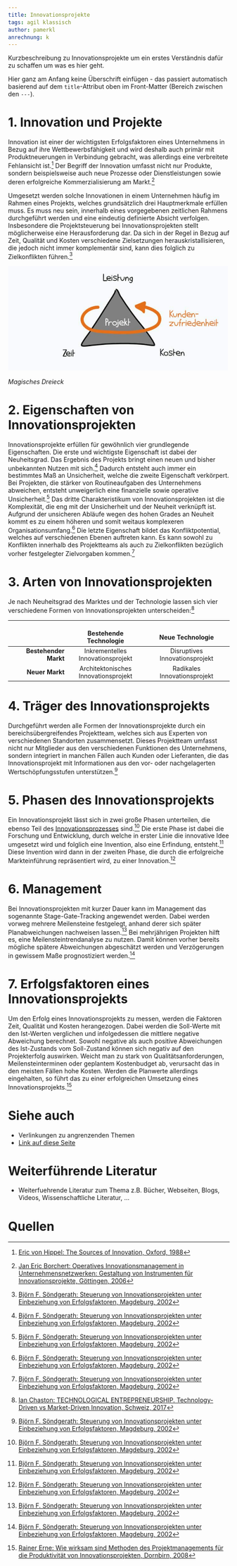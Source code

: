 ```yaml
---
title: Innovationsprojekte
tags: agil klassisch
author: pamerkl
anrechnung: k
---
```


Kurzbeschreibung zu Innovationsprojekte um ein erstes Verständnis dafür zu schaffen um was es hier geht.

Hier ganz am Anfang keine Überschrift einfügen - das passiert automatisch basierend auf dem `title`-Attribut
oben im Front-Matter (Bereich zwischen den `---`).

# 1.	Innovation und Projekte

Innovation ist einer der wichtigsten Erfolgsfaktoren eines Unternehmens in Bezug auf ihre Wettbewerbsfähigkeit und wird deshalb auch primär mit Produktneuerungen in Verbindung gebracht, was allerdings eine verbreitete Fehlansicht ist.[^1] Der Begriff der Innovation umfasst nicht nur Produkte, sondern beispielsweise auch neue Prozesse oder Dienstleistungen sowie deren erfolgreiche Kommerzialisierung am Markt.[^2]

Umgesetzt werden solche Innovationen in einem Unternehmen häufig im Rahmen eines Projekts, welches grundsätzlich drei Hauptmerkmale erfüllen muss. Es muss neu sein, innerhalb eines vorgegebenen zeitlichen Rahmens durchgeführt werden und eine eindeutig definierte Absicht verfolgen. Insbesondere die Projektsteuerung bei Innovationsprojekten stellt möglicherweise eine Herausforderung dar. Da sich in der Regel in Bezug auf Zeit, Qualität und Kosten verschiedene Zielsetzungen herauskristallisieren, die jedoch nicht immer komplementär sind, kann dies folglich zu Zielkonflikten führen.[^3]

<img src="Innovationsprojekte/magisches-dreieck-pm.jpg" alt="Magisches Dreieck" width="500"/>

*Magisches Dreieck*

# 2.	Eigenschaften von Innovationsprojekten

Innovationsprojekte erfüllen für gewöhnlich vier grundlegende Eigenschaften. Die erste und wichtigste Eigenschaft ist dabei der Neuheitsgrad. Das Ergebnis des Projekts bringt einen neuen und bisher unbekannten Nutzen mit sich.[^3]
Dadurch entsteht auch immer ein bestimmtes Maß an Unsicherheit, welche die zweite Eigenschaft verkörpert. Bei Projekten, die stärker von Routineaufgaben des Unternehmens abweichen, entsteht unweigerlich eine finanzielle sowie operative Unsicherheit.[^3]
Das dritte Charakteristikum von Innovationsprojekten ist die Komplexität, die eng mit der Unsicherheit und der Neuheit verknüpft ist. Aufgrund der unsicheren Abläufe wegen des hohen Grades an Neuheit kommt es zu einem höheren und somit weitaus komplexeren Organisationsumfang.[^3]
Die letzte Eigenschaft bildet das Konfliktpotential, welches auf verschiedenen Ebenen auftreten kann. Es kann sowohl zu Konflikten innerhalb des Projektteams als auch zu Zielkonflikten bezüglich vorher festgelegter Zielvorgaben kommen.[^3]

# 3.	Arten von Innovationsprojekten

Je nach Neuheitsgrad des Marktes und der Technologie lassen sich vier verschiedene Formen von Innovationsprojekten unterscheiden:[^4]

|         |<img width=150/><br>Bestehende Technologie|<img width=200/><br>Neue Technologie|
| -------------: | :-------------: | :-------------: |
|**Bestehender Markt**|Inkrementelles<br>Innovationsprojekt|Disruptives<br>Innovationsprojekt|
|**Neuer Markt**|Architektonisches<br>Innovationsprojekt|Radikales<br>Innovationsprojekt|

# 4.	Träger des Innovationsprojekts

Durchgeführt werden alle Formen der Innovationsprojekte durch ein bereichsübergreifendes Projektteam, welches sich aus Experten von verschiedenen Standorten zusammensetzt. Dieses Projektteam umfasst nicht nur Mitglieder aus den verschiedenen Funktionen des Unternehmens, sondern integriert in manchen Fällen auch Kunden oder Lieferanten, die das Innovationsprojekt mit Informationen aus den vor- oder nachgelagerten Wertschöpfungsstufen unterstützen.[^3]

# 5.	Phasen des Innovationsprojekts

Ein Innovationsprojekt lässt sich in zwei große Phasen unterteilen, die ebenso Teil des [Innovationsprozesses](https://wirtschaftslexikon.gabler.de/definition/innovationsprozess-41599) sind.[^3]
Die erste Phase ist dabei die Forschung und Entwicklung, durch welche in erster Linie die innovative Idee umgesetzt wird und folglich eine Invention, also eine Erfindung, entsteht.[^3]
Diese Invention wird dann in der zweiten Phase, die durch die erfolgreiche Markteinführung repräsentiert wird, zu einer Innovation.[^3]

# 6.	Management

Bei Innovationsprojekten mit kurzer Dauer kann im Management das sogenannte Stage-Gate-Tracking angewendet werden. Dabei werden vorweg mehrere Meilensteine festgelegt, anhand derer sich später Planabweichungen nachweisen lassen.[^3]
Bei mehrjährigen Projekten hilft es, eine Meilensteintrendanalyse zu nutzen. Damit können vorher bereits mögliche spätere Abweichungen abgeschätzt werden und Verzögerungen in gewissem Maße prognostiziert werden.[^3]

# 7.	Erfolgsfaktoren eines Innovationsprojekts

Um den Erfolg eines Innovationsprojekts zu messen, werden die Faktoren Zeit, Qualität und Kosten herangezogen. Dabei werden die Soll-Werte mit den Ist-Werten verglichen und infolgedessen die mittlere negative Abweichung berechnet. Sowohl negative als auch positive Abweichungen des Ist-Zustands vom Soll-Zustand können sich negativ auf den Projekterfolg auswirken. Weicht man zu stark von Qualitätsanforderungen, Meilensteinterminen oder geplantem Kostenbudget ab, verursacht das in den meisten Fällen hohe Kosten. Werden die Planwerte allerdings eingehalten, so führt das zu einer erfolgreichen Umsetzung eines Innovationsprojekts.[^5]



# Siehe auch

* Verlinkungen zu angrenzenden Themen
* [Link auf diese Seite](Innovationsprojekte.md)

# Weiterführende Literatur

* Weiterfuehrende Literatur zum Thema z.B. Bücher, Webseiten, Blogs, Videos, Wissenschaftliche Literatur, ...

# Quellen

[^1]: [Eric von Hippel: The Sources of Innovation, Oxford, 1988](https://link.springer.com/content/pdf/10.1007/978-3-8349-9320-5_10.pdf)
[^2]: [Jan Eric Borchert: Operatives Innovationsmanagement in Unternehmensnetzwerken: Gestaltung von Instrumenten für Innovationsprojekte, Göttingen, 2006](https://books.google.de/books?hl=de&lr=&id=SBH_DwAAQBAJ&oi=fnd&pg=PR14&dq=innovationsprojekte&ots=ysHBRqOPqJ&sig=hWOvhN2a1oV1_59y_G0V0SzSxcU&redir_esc=y#v=onepage&q=innovationsprojekte&f=false)
[^3]: [ Björn F. Söndgerath: Steuerung von Innovationsprojekten unter Einbeziehung von Erfolgsfaktoren, Magdeburg, 2002](https://opendata.uni-halle.de/bitstream/1981185920/10766/1/bjosoendgerath.pdf)
[^4]: [Ian Chaston: TECHNOLOGICAL ENTREPRENEURSHIP. Technology-Driven vs Market-Driven Innovation, Schweiz, 2017](https://link.springer.com/content/pdf/10.1007%2F978-3-319-45850-2.pdf)
[^5]: [Rainer Erne: Wie wirksam sind Methoden des Projektmanagements für die Produktivität von Innovationsprojekten, Dornbirn, 2008](https://idp-lab.org/wp-content/uploads/IDP-Lab-Rainer-Erne-Wie-wirksam-sind-Methoden-des-Projektmanagements-f%C3%BCr-die-Produktivit%C3%A4t-von-Innovationsprojekten.pdf)

